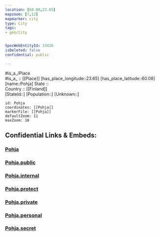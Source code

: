 ```yaml
---
location: [60.08,23.65] 
mapzoom: [7,12] 
mapmarker: city 
type: City
tags:
- geo/City


SpocWebEntityId: 33426
isDeleted: false
confidential: public

---
```

#is_a_/Place  
#is_a_ :: [[Place]] 
[has_place_longitude::23.65] 
[has_place_latitude::60.08] 
[name::Pohja] 
State ::  
Country :: [[Finland]]  
[StateId::] 
[Population::] 
[Unknown::] 


```leaflet
id: Pohja
coordinates: [[Pohja]] 
markerFile: [[Pohja]] 
defaultZoom: 11 
maxZoom: 18
```


## Confidential Links & Embeds: 

### [Pohja](/_Standards/Earth/Continent/Europe/Europe~North/Finland/Provinces~Finland/Southern_Finland/counties~Southern_Finland/Uusimaa/City/Pohja.md) 

### [Pohja.public](/_public/Earth/Continent/Europe/Europe~North/Finland/Provinces~Finland/Southern_Finland/counties~Southern_Finland/Uusimaa/City/Pohja.public.md) 

### [Pohja.internal](/_internal/Earth/Continent/Europe/Europe~North/Finland/Provinces~Finland/Southern_Finland/counties~Southern_Finland/Uusimaa/City/Pohja.internal.md) 

### [Pohja.protect](/_protect/Earth/Continent/Europe/Europe~North/Finland/Provinces~Finland/Southern_Finland/counties~Southern_Finland/Uusimaa/City/Pohja.protect.md) 

### [Pohja.private](/_private/Earth/Continent/Europe/Europe~North/Finland/Provinces~Finland/Southern_Finland/counties~Southern_Finland/Uusimaa/City/Pohja.private.md) 

### [Pohja.personal](/_personal/Earth/Continent/Europe/Europe~North/Finland/Provinces~Finland/Southern_Finland/counties~Southern_Finland/Uusimaa/City/Pohja.personal.md) 

### [Pohja.secret](/_secret/Earth/Continent/Europe/Europe~North/Finland/Provinces~Finland/Southern_Finland/counties~Southern_Finland/Uusimaa/City/Pohja.secret.md)

